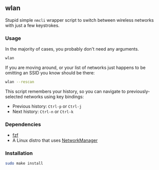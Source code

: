## wlan

Stupid simple `nmcli` wrapper script to switch between wireless networks with just a few keystrokes.

### Usage

In the majority of cases, you probably don't need any arguments.

```bash
wlan
```

If you are moving around, or your list of networks just happens to be omitting an SSID you know should be there:

```bash
wlan --rescan
```

This script remembers your history, so you can navigate to previously-selected networks using key bindings:

* Previous history: `Ctrl-p` or `Ctrl-j`
* Next history: `Ctrl-n` or `Ctrl-k`

### Dependencies

* [fzf](https://github.com/junegunn/fzf)
* A Linux distro that uses [NetworkManager](https://wiki.archlinux.org/title/NetworkManager)

### Installation

```bash
sudo make install
```
